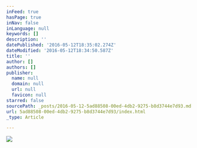```yaml
---
inFeed: true
hasPage: true
inNav: false
inLanguage: null
keywords: []
description: ''
datePublished: '2016-05-12T18:35:02.274Z'
dateModified: '2016-05-12T18:34:50.587Z'
title: ''
author: []
authors: []
publisher:
  name: null
  domain: null
  url: null
  favicon: null
starred: false
sourcePath: _posts/2016-05-12-5ad88508-00ed-4db2-9275-b8d3744e7d93.md
url: 5ad88508-00ed-4db2-9275-b8d3744e7d93/index.html
_type: Article

---
```

![](https://the-grid-user-content.s3-us-west-2.amazonaws.com/42885d7a-18c3-4af6-8b3e-a7fea01402b6.jpg)